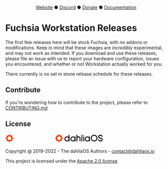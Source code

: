 <p align="center">
<a href="https://dahliaos.io">Website</a> ●
<a href="https://dahliaos.io/discord">Discord</a> ●
<a href="https://dahliaos.io/donate">Donate</a> ●
<a href="https://docs.dahliaos.io">Documentation</a>

# Fuchsia Workstation Releases
 
The first few releases here will be stock Fuchsia, with no addons or modifications. Keep in mind that these images are *incredibly* experimental, and may not work as intended. If you download and use these releases, please file an issue with us to report your hardware configuration, issues you encountered, and whether or not Workstation actually worked for you.

There currently is no set in stone release schedule for these releases.


## Contribute

If you're wondering how to contribute to the project, please refer to [CONTRIBUTING.md](https://docs.dahliaos.io/contribute/contribute)


## License

<p align="left">
  <img width="30%" src="https://github.com/dahliaOS/brand/blob/main/dahliaOS/logotype/svg/logotype-dark.svg#gh-dark-mode-only"/>
  <img width="30%" src="https://github.com/dahliaOS/brand/blob/main/dahliaOS/logotype/svg/logotype-light.svg#gh-light-mode-only"/>
</p>

Copyright @ 2019-2022 - The dahliaOS Authors - contact@dahliaos.io

This project is licensed under the [Apache 2.0 license](/LICENSE)
